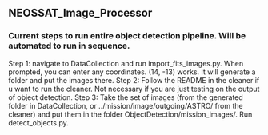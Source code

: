 ## NEOSSAT_Image_Processor
### Current steps to run entire object detection pipeline. Will be automated to run in sequence.
Step 1: navigate to DataCollection and run import_fits_images.py. When prompted, you can enter any coordinates. (14, -13) works. It will generate a folder and put the images there.
Step 2: Follow the README in the cleaner if u want to run the cleaner. Not necessary if you are just testing on the output of object detection. 
Step 3: Take the set of images (from the generated folder in DataCollection, or ../mission/image/outgoing/ASTRO/ from the cleaner) and put them in the folder ObjectDetection/mission_images/. Run detect_objects.py.